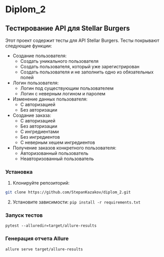 # Diplom_2
## Тестирование API для Stellar Burgers

Этот проект содержит тесты для API Stellar Burgers. Тесты покрывают следующие функции:

- Создание пользователя:
  - Создать уникального пользователя
  - Создать пользователя, который уже зарегистрирован
  - Создать пользователя и не заполнить одно из обязательных полей
- Логин пользователя:
  - Логин под существующим пользователем
  - Логин с неверным логином и паролем
- Изменение данных пользователя:
  - С авторизацией
  - Без авторизации
- Создание заказа:
  - С авторизацией
  - Без авторизации
  - С ингредиентами
  - Без ингредиентов
  - С неверным хешем ингредиентов
- Получение заказов конкретного пользователя:
  - Авторизованный пользователь
  - Неавторизованный пользователь

### Установка

1. Клонируйте репозиторий:
```bash
git clone https://github.com/StepanKazakov/diplom_2.git
```
2.	Установите зависимости:
```pip install -r requirements.txt```

### Запуск тестов
```pytest --alluredir=target/allure-results```

### Генерация отчета Allure
```allure serve target/allure-results```
